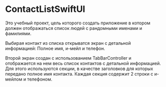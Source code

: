 # ContactListSwiftUI
Это учебный проект, цель которого создать приложение в котором должен отображаться список людей с рандомными именами и фамилиями.

Выбирая контакт из списка открыватся экран с детальной информацией: Полное имя, и-мейл и телефон.

Второй экран создан с использованием TabBarController и отображается на нем весь список контактов с детальной информацией. Для этого используются секции, в качестве заголовков для которых передано полное имя контакта. Каждая секция содержит 2 строки с и-мейлом и телефоном.
